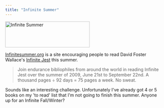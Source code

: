 ```yaml
---
title: "Infinite Summer"
---
```

<p><img src="https://chrisenns.com/wp-content/uploads/2009/06/Picture-41.png" alt="Infinite Summer" title="Infinite Summer" width="270" height="83" class="aligncenter size-full wp-image-1705" /></p>
<p><a href="https://infinitesummer.org/">Infinitesummer.org</a> is a site encouraging people to read David Foster Wallace's <a href="https://www.amazon.ca/gp/product/0316066524?ie=UTF8&tag=farawsoclos0a-20&linkCode=as2&camp=15121&creative=390961&creativeASIN=0316066524">Infinite Jest</a> this summer.</p>
<blockquote><p>Join endurance bibliophiles from around the world in reading Infinite Jest over the summer of 2009, June 21st to September 22nd. A thousand pages ÷ 92 days = 75 pages a week. No sweat.</p></blockquote>
<p>Sounds like an interesting challenge.  Unfortunately I've already got 4 or 5 books on my 'to read' list that I'm not going to finish this summer.  Anyone up for an Infinite Fall/Winter?</p>
